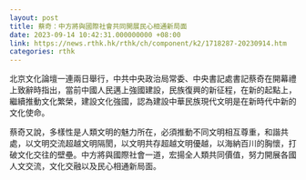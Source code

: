 ```yaml
---
layout: post
title: 蔡奇：中方將與國際社會共同開展民心相通新局面
date: 2023-09-14 10:42:31.000000000 +08:00
link: https://news.rthk.hk/rthk/ch/component/k2/1718287-20230914.htm
categories: rthk
---
```


北京文化論壇一連兩日舉行，中共中央政治局常委、中央書記處書記蔡奇在開幕禮上致辭時指出，當前中國人民邁上強國建設，民族復興的新征程，在新的起點上，繼續推動文化繁榮，建設文化強國，認為建設中華民族現代文明是在新時代中新的文化使命。

蔡奇又說，多樣性是人類文明的魅力所在，必須推動不同文明相互尊重，和諧共處，以文明交流超越文明隔閡，以文明共存超越文明優越，以海納百川的胸懷，打破文化交往的壁壘。中方將與國際社會一道，宏揚全人類共同價值，努力開展各國人文交流，文化交融以及民心相通新局面。
